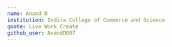 ```yaml
---
name: Anand D
institution: Indira College of Commerce and Science
quote: Live Work Create
github_user: AnandD007
---
```

